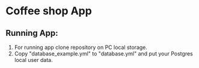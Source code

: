 # Coffee shop App

## Running App:

1.	For running app clone repository on PC local storage.
2.	Copy "database_example.yml" to "database.yml" and put your Postgres local user data.
